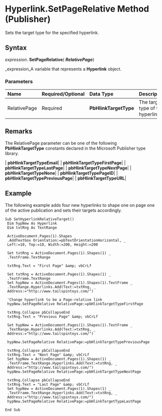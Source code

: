
# Hyperlink.SetPageRelative Method (Publisher)

Sets the target type for the specified hyperlink.


## Syntax

 _expression_. **SetPageRelative**( **_RelativePage_**)

 _expression_A variable that represents a  **Hyperlink** object.


### Parameters



|**Name**|**Required/Optional**|**Data Type**|**Description**|
|:-----|:-----|:-----|:-----|
|RelativePage|Required| **PbHlinkTargetType**|The target type of the hyperlink.|

## Remarks

The RelativePage parameter can be one of the following  **PbHlinkTargetType** constants declared in the Microsoft Publisher type library.



| **pbHlinkTargetTypeEmail**|
| **pbHlinkTargetTypeFirstPage**|
| **pbHlinkTargetTypeLastPage**|
| **pbHlinkTargetTypeNextPage**|
| **pbHlinkTargetTypeNone**|
| **pbHlinkTargetTypePageID**|
| **pbHlinkTargetTypePreviousPage**|
| **pbHlinkTargetTypeURL**|

## Example

The following example adds four new hyperlinks to shape one on page one of the active publication and sets their targets accordingly.


```
Sub SetHyperlinkRelativeTarget() 
 Dim hypNew As Hyperlink 
 Dim txtRng As TextRange 
 
 ActiveDocument.Pages(1).Shapes _ 
 .AddTextbox Orientation:=pbTextOrientationHorizontal, _ 
 Left:=10, Top:=10, Width:=200, Height:=200 
 
 Set txtRng = ActiveDocument.Pages(1).Shapes(1) _ 
 .TextFrame.TextRange 
 
 txtRng.Text = "First Page" &amp; vbCrLf 
 
 Set txtRng = ActiveDocument.Pages(1).Shapes(1) _ 
 .TextFrame.TextRange 
 Set hypNew = ActiveDocument.Pages(1).Shapes(1).TextFrame _ 
 .TextRange.Hyperlinks.Add(Text:=txtRng, _ 
 Address:="http://www.tailspintoys.com/") 
 
 'Change hyperlink to be a Page-relative link 
 hypNew.SetPageRelative RelativePage:=pbHlinkTargetTypeFirstPage 
 
 txtRng.Collapse pbCollapseEnd 
 txtRng.Text = "Previous Page" &amp; vbCrLf 
 
 Set hypNew = ActiveDocument.Pages(1).Shapes(1).TextFrame _ 
 .TextRange.Hyperlinks.Add(Text:=txtRng, _ 
 Address:="http://www.tailspintoys.com/") 
 
 hypNew.SetPageRelative RelativePage:=pbHlinkTargetTypePreviousPage 
 
 txtRng.Collapse pbCollapseEnd 
 txtRng.Text = "Next Page" &amp; vbCrLf 
 Set hypNew = ActiveDocument.Pages(1).Shapes(1) _ 
 .TextFrame.TextRange.Hyperlinks.Add(Text:=txtRng, _ 
 Address:="http://www.tailspintoys.com/") 
 hypNew.SetPageRelative RelativePage:=pbHlinkTargetTypeNextPage 
 
 txtRng.Collapse pbCollapseEnd 
 txtRng.Text = "Last Page" &amp; vbCrLf 
 Set hypNew = ActiveDocument.Pages(1).Shapes(1) _ 
 .TextFrame.TextRange.Hyperlinks.Add(Text:=txtRng, _ 
 Address:="http://www.tailspintoys.com/") 
 hypNew.SetPageRelative RelativePage:=pbHlinkTargetTypeLastPage 
 
End Sub
```

